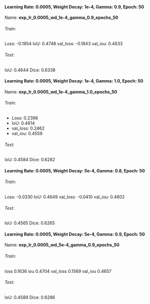 #### Learning Rate: 0.0005, Weight Decay: 1e-4, Gamma: 0.9, Epoch: 50
Name: **exp_lr_0.0005_wd_1e-4_gamma_0.9_epochs_50**
###### Train:
Loss: -0.1954
IoU: 0.4748
val_loss: -0.1843
val_iou: 0.4633

###### Test:
IoU: 0.4644
Dice: 0.6338

#### Learning Rate: 0.0005, Weight Decay: 1e-4, Gamma: 1.0, Epoch: 50
Name: **exp_lr_0.0005_wd_1e-4_gamma_1.0_epochs_50**
###### Train:
- Loss: 0.2396
- IoU: 0.4614
- val_loss: 0.2462
- val_iou: 0.4559
###### Test:
IoU: 0.4584
Dice: 0.6282
#### Learning Rate: 0.0005, Weight Decay: 5e-4, Gamma: 0.8, Epoch: 50
###### Train:
Loss: -0.0330
IoU: 0.4649
val_loss: -0.0410
val_iou: 0.4602
###### Test:
IoU: 0.4565
Dice: 0.6265

#### Learning Rate: 0.0005, Weight Decay: 5e-4, Gamma: 0.9, Epoch: 50 
Name: **exp_lr_0.0005_wd_5e-4_gamma_0.9_epochs_50**
###### Train:
loss 0.1636
iou 0.4704
val_loss 0.1569
val_iou 0.4657
###### Test:
IoU: 0.4589
Dice: 0.6286

